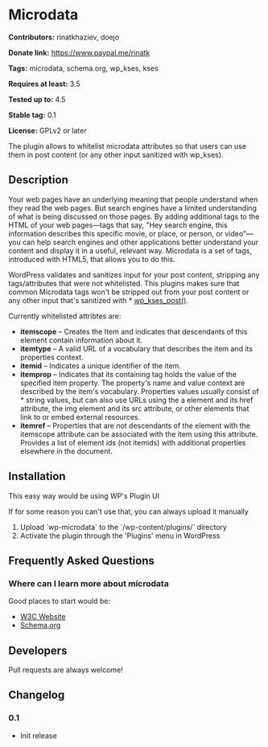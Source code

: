 # Microdata #

**Contributors:** rinatkhaziev, doejo

**Donate link:** https://www.paypal.me/rinatk

**Tags:** microdata, schema.org, wp_kses, kses

**Requires at least:** 3.5

**Tested up to:** 4.5

**Stable tag:** 0.1

**License:** GPLv2 or later


The plugin allows to whitelist microdata attributes so that users can use them in post content (or any other input sanitized with wp_kses).

## Description ##

Your web pages have an underlying meaning that people understand when they read the web pages. But search engines have a limited understanding of what is being discussed on those pages. By adding additional tags to the HTML of your web pages—tags that say, "Hey search engine, this information describes this specific movie, or place, or person, or video"—you can help search engines and other applications better understand your content and display it in a useful, relevant way. Microdata is a set of tags, introduced with HTML5, that allows you to do this.

WordPress validates and sanitizes input for your post content, stripping any tags/attributes that were not whitelisted. This plugins makes sure that common Microdata tags won't be stripped out from your post content or any other input that's sanitized with * [wp_kses_post\(\)](http://codex.wordpress.org/Function_Reference/wp_kses_post "Codex page").

Currently whitelisted attribtes are:

* **itemscope** – Creates the Item and indicates that descendants of this element contain information about it.
* **itemtype** – A valid URL of a vocabulary that describes the item and its properties context.
* **itemid** – Indicates a unique identifier of the item.
* **itemprop** – Indicates that its containing tag holds the value of the specified item property. The property's name and value context are described by the item's vocabulary. Properties values usually consist of * string values, but can also use URLs using the a element and its href attribute, the img element and its src attribute, or other elements that link to or embed external resources.
* **itemref** – Properties that are not descendants of the element with the itemscope attribute can be associated with the item using this attribute. Provides a list of element ids (not itemids) with additional properties elsewhere in the document.

## Installation ##

This easy way would be using WP's Plugin UI

If for some reason you can't use that, you can always upload it manually

1. Upload \`wp-microdata\` to the \`/wp-content/plugins/\` directory
1. Activate the plugin through the 'Plugins' menu in WordPress

## Frequently Asked Questions ##

### Where can I learn more about microdata ###

Good places to start would be:

* [W3C Website](https://www.w3.org/TR/microdata/ "Microdata W3C spec")
* [Schema.org](http://schema.org/)

## Developers ##

Pull requests are always welcome!

## Changelog ##

### 0.1 ###
* Init release

